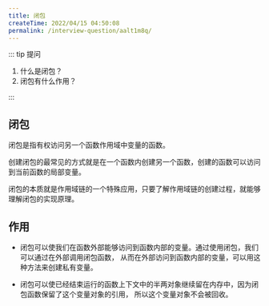 ```yaml
---
title: 闭包
createTime: 2022/04/15 04:50:08
permalink: /interview-question/aalt1m8q/
---
```


::: tip 提问

1. 什么是闭包？
2. 闭包有什么作用？

:::

## 闭包

闭包是指有权访问另一个函数作用域中变量的函数。

创建闭包的最常见的方式就是在一个函数内创建另一个函数，创建的函数可以访问到当前函数的局部变量。

闭包的本质就是作用域链的一个特殊应用，只要了解作用域链的创建过程，就能够理解闭包的实现原理。

## 作用

- 闭包可以使我们在函数外部能够访问到函数内部的变量。通过使用闭包，我们可以通过在外部调用闭包函数，
  从而在外部访问到函数内部的变量，可以用这种方法来创建私有变量。

- 闭包可以使已经结束运行的函数上下文中的半两对象继续留在内存中，因为闭包函数保留了这个变量对象的引用，
  所以这个变量对象不会被回收。
